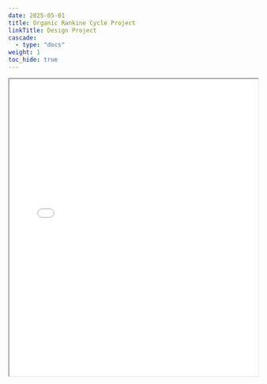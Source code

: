 ```yaml
---
date: 2025-05-01
title: Organic Rankine Cycle Project
linkTitle: Design Project
cascade:
  - type: "docs"
weight: 1
toc_hide: true
---
```


<iframe src="/pdf/Design_Project.pdf" width="100%" height="600px">
</iframe>